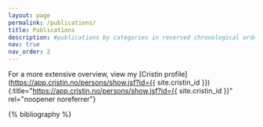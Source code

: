 ```yaml
---
layout: page
permalink: /publications/
title: Publications
description: #publications by categories in reversed chronological order. generated by jekyll-scholar.
nav: true
nav_order: 2
---
```


For a more extensive overview, view my [Cristin profile](https://app.cristin.no/persons/show.jsf?id={{ site.cristin_id }}){:title="https://app.cristin.no/persons/show.jsf?id={{ site.cristin_id }}" rel="noopener noreferrer"}

<!-- _pages/publications.md -->
<div class="publications">

{% bibliography %}

</div>
